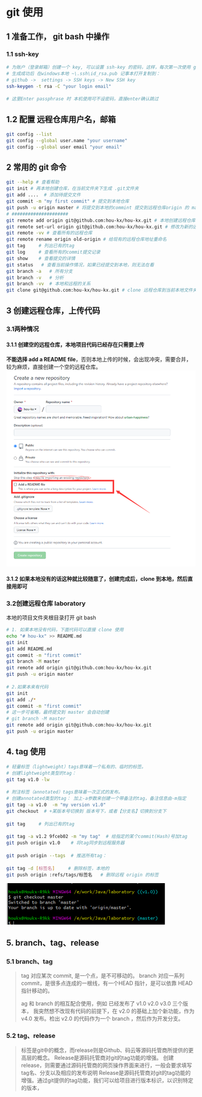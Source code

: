 # git 使用
## 1 准备工作， git bash 中操作
### 1.1 ssh-key
```sh
# 为账户（登录邮箱）创建一个 key, 可以设置 ssh-key 的密码，这样，每次第一次使用 git bash 需要输入密码
# 生成成功后 在windows本地 ~\.ssh\id_rsa.pub 记事本打开复制到：
# github ->  settings -> SSH keys -> New SSH key
ssh-keygen -t rsa -C "your login email"

# 这里Enter passphrase 时 本机使用可不设密码，直接enter确认跳过
```
## 1.2 配置 远程仓库用户名，邮箱
```sh
git config --list
git config --global user.name "your username"
git config --global user email "your email"
```
## 2 常用的 git 命令
```sh
git --help # 查看帮助
git init # 再本地创建仓库，在当前文件夹下生成 .git文件夹
git add ....  # 添加待提交文件
git commit -m "my first commit" # 提交到本地仓库
git push -u origin master # 将提交到本地的commint 提交到远程仓库origin 的 master 分支去
# #####################
git remote add origin git@github.com:hou-kx/hou-kx.git # 本地创建远程仓库映射 origin 
git remote set-url origin git@github.com:hou-kx/hou-kx.git # 修改为新的远程仓库地址
git remote -vv # 查看所有的远程仓库
git remote rename origin old-origin # 给现有的远程仓库地址重命名
git tag     # 列出已有的tag
git log     # 查看所有的commit提交记录
git show    # 查看提交的详情
git status   # 查看当前操作情况，如果已经提交到本地，则无法在看
git branch -a   # 所有分支
git branch -v   # 分析
git branch -vv  # 本地和远程的关系
git clone git@github.com:hou-kx/hou-kx.git # clone 远程仓库到当前本地文件夹
```

## 3 创建远程仓库，上传代码
### 3.1两种情况
#### 3.1.1 创建空的远程仓库，本地项目代码已经存在只需要上传
**不能选择 add a README file**，否则本地上传的时候，会出现冲突，需要合并，较为麻烦，直接创建一个空的远程仓库。
![](./1.png)
#### 3.1.2 如果本地没有的话这种就比较随意了，创建完成后，clone 到本地，然后直接用即可

### 3.2创建远程仓库 laboratory
本地的项目文件夹根目录打开 git bash
```sh
# 1. 如果本地没有代码，下面代码可以直接 clone 使用
echo "# hou-kx" >> README.md
git init
git add README.md
git commit -m "first commit"
git branch -M master
git remote add origin git@github.com:hou-kx/hou-kx.git
git push -u origin master

# 2.如果本来有代码
git init
git add ./*
git commit -m "first commit"
# 这一步可省略，最终提交到 master 会自动创建
# git branch -M master
git remote add origin git@github.com:hou-kx/hou-kx.git
git push -u origin master
```

## 4. tag 使用

```sh
# 轻量标签（lightweight）tags意味着一个私有的、临时的标签。
# 创建lightweight类型的tag：
git tag v1.0 -lw

# 附注标签（annotated）tags意味着一次正式的发布。
# 创建annotated类型的tag： 加上-a参数来创建一个带备注的tag，备注信息由-m指定
git tag -a v1.0  -m "my version v1.0"
git checkout  # +某版本号切换到 版本号下，或者【分支名】切换到分支下

git tag     # 列出已有的tag

git tag -a v1.2 9fceb02 -m "my tag"  # 给指定的某个commit(Hash)号加tag
git push origin v1.0    # 将tag同步到远程服务器

git push origin --tags  # 推送所有tag：

git tag -d [标签名]     # 删除标签，本地的
git push origin :refs/tags/标签名   # 删除远程 origin 的标签

```
![](./2.png)
## 5.  branch、tag、release

### 5.1 branch、tag
> tag 对应某次 commit, 是一个点，是不可移动的。
> branch 对应一系列 commit，是很多点连成的一根线，有一个HEAD 指针，是可以依靠 HEAD 指针移动的。
> 
> ag 和 branch 的相互配合使用，例如 已经发布了 v1.0 v2.0 v3.0 三个版本，
> 我突然想不改现有代码的前提下，在 v2.0 的基础上加个新功能，作为 v4.0 发布。检出 v2.0 的代码作为一个 branch ，然后作为开发分支。
### 5.2 tag、release
> 标签是git中的概念，而release则是Github、码云等源码托管商所提供的更高层的概念。
> Release是源码托管商对git的tag功能的增强。
> 创建release，则需要通过源码托管商的网页操作界面来进行，一般会要求填写tag名、分支以及相应的发布说明
> Release是源码托管商对git的tag功能的增强。通过git提供的tag功能，我们可以给项目进行版本标识，以识别特定的版本，